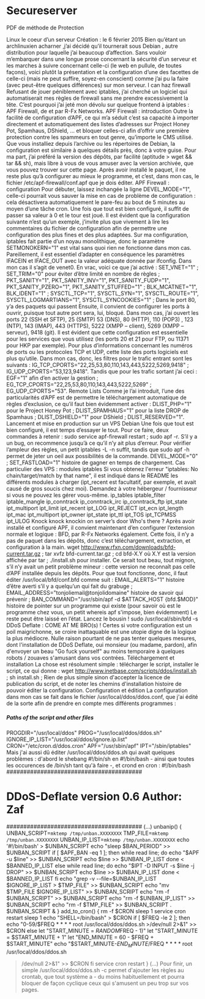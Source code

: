# Secureserver
PDF de méthode de Protection 

Linux le coeur d’un serveur
Création : le 6 février 2015
Bien qu’étant un archlinuxien acharner ,j’ai décidé qu’il tournerait sous Debian , autre distribution pour
laquelle j’ai beaucoup d’affection.
Sans vouloir m’embarquer dans une longue prose concernant la sécurité d’un serveur et les marches à
suivre concernant celle-ci (le web en pullule, de toutes façons), voici plutôt la présentation et la
configuration d’une des facettes de celle-ci (mais ne peut suffire, soyez-en conscient) comme j’ai pu la
faire (avec peut-être quelques différences) sur mon serveur.
I can haz firewall
Refusant de jouer péniblement avec iptables, j’ai cherché un logiciel qui automatiserait mes règles de
firewall sans me prendre excessivement la tête. C’est pourquoi j’ai jeté mon dévolu sur quelque frontend
à iptables : APF Firewall, de et par R-Fx Networks.
APF Firewall : introduction
Outre la facilité de configuration d’APF, ce qui m’a séduit c’est sa capacité à importer directement et
automatiquement des listes d’adresses sur Project Honey Pot, Spamhaus, DShield, … et bloquer celles-ci
afin d’offrir une première protection contre les spammeurs en tout genre, qu’importe le CMS utilisé.
Que vous installiez depuis l’archive ou les répertoires de Debian, la configuration est similaire à quelques
détails près, donc à votre guise. Pour ma part, j’ai préféré la version des dépôts, par facilité (aptitude >
wget && tar && sh), mais libre à vous de vous amuser avec la version archivée, que vous pouvez trouver
sur cette page. Après avoir installé le paquet, il ne reste plus qu’à configurer au mieux le programme, et
c’est, dans mon cas, le fichier /etc/apf-firewall/conf.apf que je dois éditer.
APF Firewall : configuration
Pour débuter, laissez inchangée la ligne DEVEL_MODE="1", celle-ci pourrait vous sauver la mise en cas
de problème de configuration : cela désactivera automatiquement le pare-feu au bout de 5 minutes au
moyen d’une tâche cron. Une fois que tout est bien configuré, il suffit de passer sa valeur à 0 et le tour est
joué.
Il est évident que la configuration suivante n’est qu’un exemple, j’invite plus que vivement à lire les
commentaires du fichier de configuration afin de permettre une configuration des plus fines et des plus
adaptées.
Sur ma configuration, iptables fait partie d’un noyau monolithique, donc le paramètre
SETMONOKERN="1" est vital sans quoi rien ne fonctionne dans mon cas. Pareillement, il est essentiel
d’adapter en conséquence les paramètres IFACEIN et IFACE_OUT avec la valeur adéquate donnée par
ifconfig. Dans mon cas il s’agit de venet0.
En vrac, voici ce que j’ai activé :
SET_VNET="1" ;
SET_TRIM="0" pour éviter d’être limité en nombre de règles ;
PKT_SANITY="1", PKT_SANITY_INV="1", PKT_SANITY_FUDP="1",
PKT_SANITY_PZERO="1", PKT_SANITY_STUFFED="1" ;
BLK_MCATNET="1", BLK_IDENT="1" ;
SYSCTL_TCP="1", SYSCTL_SYN="1", SYSCTL_ROUTE="1",
SYSCTL_LOGMARTIANS="1", SYSCTL_SYNCOOKIES="1" ;
Dans le port 80, y’a des paquets qui passent
Ensuite, il convient de configurer les ports à ouvrir, puisque tout autre port sera, lui, bloqué. Dans mon
cas, j’ai ouvert les ports 22 (SSH et SFTP), 25 (SMTP) 53 (DNS), 80 (HTTP), 110 (POP3) , 123 (NTP),
143 (IMAP), 443 (HTTPS), 5222 (XMPP – client), 5269 (XMPP – serveur), 9418 (git). Il est évident que
cette configuration est essentielle pour les services que vous utilisez (les ports 20 et 21 pour FTP, ou
11371 pour HKP par exemple). Pour plus d’informations concernant les numéros de ports ou les
protocoles TCP et UDP, cette liste des ports logiciels est plus qu’utile.
Dans mon cas, donc, les filtres pour le trafic entrant sont les suivants :
IG_TCP_CPORTS="22,25,53,80,110,143,443,5222,5269,9418" ;
IG_UDP_CPORTS="53,123,9418".
Tandis que pour les trafic sortant j’ai ceci :
EGF="1" afin d’en activer la gestion ;
EG_TCP_CPORTS="22,25,53,80,110,143,443,5222,5269" ;
EG_UDP_CPORTS="53".
Remote Lists
Comme je l’ai introduit, l’une des particularités d’APF est de permettre le téléchargement automatique de
règles d’exclusion, ce qu’il faut bien évidemment activer :
DLIST_PHP="1" pour le Project Honey Pot ;
DLIST_SPAMHAUS="1" pour la liste DROP de Spamhaus ;
DLIST_DSHIELD="1" pour DShield ;
DLIST_RESERVED="1".
Lancement et mise en production sur un VPS Debian
Une fois que tout est bien configuré, il est temps d’essayer le tout. Pour ce faire, deux commandes à
retenir :
sudo service apf-firewall restart ;
sudo apf -r.
S’il y a un bug, on recommence jusqu’à ce qu’il n’y ait plus d’erreur. Pour vérifier l’ampleur des règles,
un petit iptables -L -n suffit, tandis que sudo apf -h permet de jeter un oeil aux possibilités de la
commande.
DEVEL_MODE="0" ;
SET_FASTLOAD="1" histoire de gagner en temps de chargement.
Cas particulier des VPS : modules iptables
Si vous obtenez l'erreur "iptables: No chain/target/match by that name", il est indiqué dans le README
les différents modules à charger (ipt_recent est facultatif, par exemple, et avait causé de gros soucis chez
moi). Demandez à votre hébergeur / fournisseur si vous ne pouvez les gérer vous-même.
ip_tables
iptable_filter
iptable_mangle
ip_conntrack
ip\_conntrack\_irc
ip\_conntrack\_ftp
ipt_state
ipt_multiport
ipt_limit
ipt_recent
ipt_LOG
ipt_REJECT
ipt_ecn
ipt_length
ipt_mac
ipt_multiport
ipt_owner
ipt_state
ipt_ttl
ipt_TOS
ipt_TCPMSS
ipt_ULOG
Knock knock knockin on server’s door
Who's there ?
Après avoir installé et configuré APF, il convient maintenant d’en configurer l’extension normale et
logique : BFD, par R-Fx Networks également. Cette fois, il n’y a pas de paquet dans les dépôts, donc
c’est téléchargement, extraction, et configuration à la main.
wget http://www.rfxn.com/downloads/bfd-current.tar.gz ;
tar xvfz bfd-current.tar.gz ;
cd bfd-X.Y où X.Y est la version affichée par tar ;
./install.sh pour installer.
Ce serait tout beau, tout mignon, s’il n’y avait un petit problème mineur : cette version ne reconnaît pas
celle d’APF installée depuis les dépôts. Pour que tout fonctionne, donc, il faut éditer
/usr/local/bfd/conf.bfd comme suit :
EMAIL_ALERTS="1" histoire d’être averti s’il y a quelqu’un qui fait du grabuge ;
EMAIL_ADDRESS="tonjoliemail@tonjolidomaine" histoire de savoir qui prévenir ;
BAN_COMMAND="/usr/sbin/apf -d $ATTACK_HOST {bfd.$MOD}" histoire de pointer sur un
programme qui existe (pour savoir où est le programme chez vous, un petit whereis apf s'impose,
bien évidemment)
Le reste peut être laissé en l’état. Lancez le bousin !
sudo /usr/local/sbin/bfd -s
DDoS Deflate : COME AT ME BRO(s) !
Certes si votre configuration est un poil maigrichonne, se croire inattaquable est une utopie digne de la
logique la plus médiocre. Nulle raison pourtant de ne pas tenter quelques mesures, dont l'installation de
DDoS Deflate, oui monsieur (ou madame, pardon), afin d'envoyer un beau "Go fuck yourself" au moins
temporaire à quelques robots / zouaves s'amusant dans vos contrées.
Téléchargement et installation
La chose est résolument simple : télécharger le script, installer le script, ce qui donne :
wget http://www.inetbase.com/scripts/ddos/install.sh ;
sh install.sh ;
Rien de plus simple sinon d'accepter la licence de publication du script, et de noter les chemins
d'installation histoire de pouvoir éditer la configuration.
Configuration et édition
La configuration dans mon cas se fait dans le fichier /usr/local/ddos/ddos.conf, que j'ai édité de la sorte
afin de prendre en compte mes différents programmes :
##### Paths of the script and other files
PROGDIR="/usr/local/ddos"
PROG="/usr/local/ddos/ddos.sh"
IGNORE\_IP\_LIST="/usr/local/ddos/ignore.ip.list"
CRON="/etc/cron.d/ddos.cron"
APF="/usr/sbin/apf"
IPT="/sbin/iptables"
Mais j'ai aussi dû éditer /usr/local/ddos/ddos.sh qui avait quelques problèmes : d'abord le shebang
#!/bin/sh en #!/bin/bash - ainsi que toutes les occurences de /bin/sh tant qu'à faire -, et crond en cron :
#!/bin/bash
########################################
# DDoS-Deflate version 0.6 Author: Zaf #
########################################
(...)
unbanip()
{
UNBAN_SCRIPT=`mktemp /tmp/unban.XXXXXXXX`
TMP_FILE=`mktemp /tmp/unban.XXXXXXXX`
UNBAN_IP_LIST=`mktemp /tmp/unban.XXXXXXXX`
echo '#!/bin/bash' > $UNBAN_SCRIPT
echo "sleep $BAN_PERIOD" >> $UNBAN_SCRIPT
if [ $APF_BAN -eq 1 ]; then
while read line; do
echo "$APF -u $line" >> $UNBAN_SCRIPT
echo $line >> $UNBAN_IP_LIST
done < $BANNED_IP_LIST
else
while read line; do
echo "$IPT -D INPUT -s $line -j DROP" >> $UNBAN_SCRIPT
echo $line >> $UNBAN_IP_LIST
done < $BANNED_IP_LIST
fi
echo "grep -v --file=$UNBAN_IP_LIST $IGNORE_IP_LIST > $TMP_FILE" >>
$UNBAN_SCRIPT
echo "mv $TMP_FILE $IGNORE_IP_LIST" >> $UNBAN_SCRIPT
echo "rm -f $UNBAN_SCRIPT" >> $UNBAN_SCRIPT
echo "rm -f $UNBAN_IP_LIST" >> $UNBAN_SCRIPT
echo "rm -f $TMP_FILE" >> $UNBAN_SCRIPT
. $UNBAN_SCRIPT &
}
add\_to\_cron()
{
rm -f $CRON
sleep 1
service cron restart
sleep 1
echo "SHELL=/bin/bash" > $CRON
if [ $FREQ -le 2 ]; then
echo "0-59/$FREQ * * * * root /usr/local/ddos/ddos.sh >/dev/null 2>&1" >> $CRON
else
let "START_MINUTE = $RANDOM % ($FREQ - 1)"
let "START_MINUTE = $START_MINUTE + 1"
let "END_MINUTE = 60 - $FREQ + $START_MINUTE"
echo "$START_MINUTE-$END_MINUTE/$FREQ * * * * root /usr/local/ddos/ddos.sh
>/dev/null 2>&1" >> $CRON
fi
service cron restart
}
(...)
Pour finir, un simple /usr/local/ddos/ddos.sh -c permet d'ajouter les règles au crontab, que tout système a -
du moins habituellement et pourra bloquer de façon cyclique ceux qui s'amusent un peu trop sur vos
pages.
